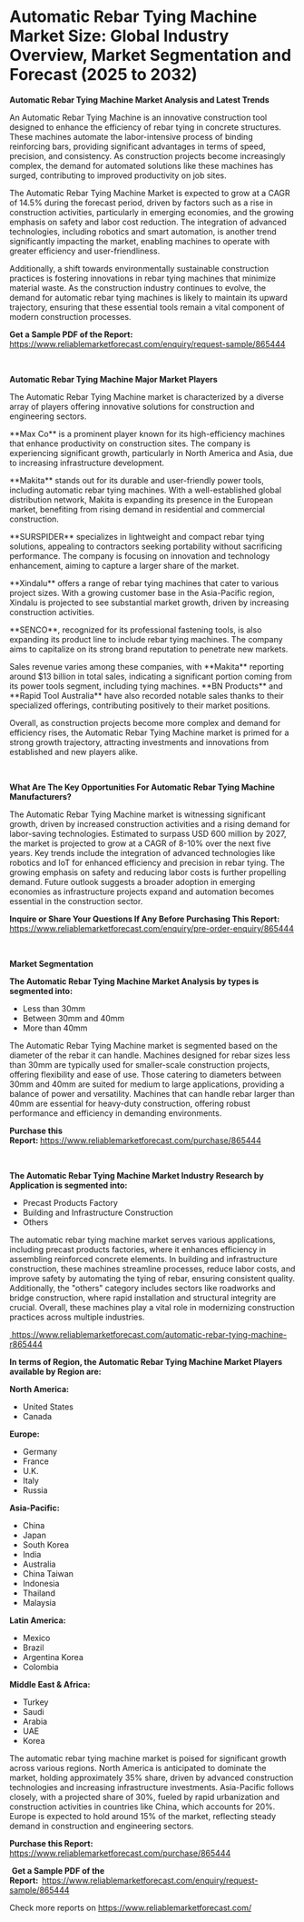 <p><h1>Automatic Rebar Tying Machine Market Size: Global Industry Overview, Market Segmentation and Forecast (2025 to 2032)</h1></p><p><strong>Automatic Rebar Tying Machine Market Analysis and Latest Trends</strong></p>
<p><p>An Automatic Rebar Tying Machine is an innovative construction tool designed to enhance the efficiency of rebar tying in concrete structures. These machines automate the labor-intensive process of binding reinforcing bars, providing significant advantages in terms of speed, precision, and consistency. As construction projects become increasingly complex, the demand for automated solutions like these machines has surged, contributing to improved productivity on job sites.</p><p>The Automatic Rebar Tying Machine Market is expected to grow at a CAGR of 14.5% during the forecast period, driven by factors such as a rise in construction activities, particularly in emerging economies, and the growing emphasis on safety and labor cost reduction. The integration of advanced technologies, including robotics and smart automation, is another trend significantly impacting the market, enabling machines to operate with greater efficiency and user-friendliness.</p><p>Additionally, a shift towards environmentally sustainable construction practices is fostering innovations in rebar tying machines that minimize material waste. As the construction industry continues to evolve, the demand for automatic rebar tying machines is likely to maintain its upward trajectory, ensuring that these essential tools remain a vital component of modern construction processes.</p></p>
<p><strong>Get a Sample PDF of the Report:&nbsp;</strong> <a href="https://www.reliablemarketforecast.com/enquiry/request-sample/865444?utm_campaign=3525&utm_medium=2&utm_source=Github&utm_content=ia&utm_term=10042025&utm_id=automatic-rebar-tying-machine">https://www.reliablemarketforecast.com/enquiry/request-sample/865444</a></p>
<p>&nbsp;</p>
<p><strong>Automatic Rebar Tying Machine Major Market Players</strong></p>
<p><p>The Automatic Rebar Tying Machine market is characterized by a diverse array of players offering innovative solutions for construction and engineering sectors. </p><p>**Max Co** is a prominent player known for its high-efficiency machines that enhance productivity on construction sites. The company is experiencing significant growth, particularly in North America and Asia, due to increasing infrastructure development. </p><p>**Makita** stands out for its durable and user-friendly power tools, including automatic rebar tying machines. With a well-established global distribution network, Makita is expanding its presence in the European market, benefiting from rising demand in residential and commercial construction.</p><p>**SURSPIDER** specializes in lightweight and compact rebar tying solutions, appealing to contractors seeking portability without sacrificing performance. The company is focusing on innovation and technology enhancement, aiming to capture a larger share of the market.</p><p>**Xindalu** offers a range of rebar tying machines that cater to various project sizes. With a growing customer base in the Asia-Pacific region, Xindalu is projected to see substantial market growth, driven by increasing construction activities.</p><p>**SENCO**, recognized for its professional fastening tools, is also expanding its product line to include rebar tying machines. The company aims to capitalize on its strong brand reputation to penetrate new markets.</p><p>Sales revenue varies among these companies, with **Makita** reporting around $13 billion in total sales, indicating a significant portion coming from its power tools segment, including tying machines. **BN Products** and **Rapid Tool Australia** have also recorded notable sales thanks to their specialized offerings, contributing positively to their market positions.</p><p>Overall, as construction projects become more complex and demand for efficiency rises, the Automatic Rebar Tying Machine market is primed for a strong growth trajectory, attracting investments and innovations from established and new players alike.</p></p>
<p>&nbsp;</p>
<p><strong>What Are The Key Opportunities For Automatic Rebar Tying Machine Manufacturers?</strong></p>
<p><p>The Automatic Rebar Tying Machine market is witnessing significant growth, driven by increased construction activities and a rising demand for labor-saving technologies. Estimated to surpass USD 600 million by 2027, the market is projected to grow at a CAGR of 8-10% over the next five years. Key trends include the integration of advanced technologies like robotics and IoT for enhanced efficiency and precision in rebar tying. The growing emphasis on safety and reducing labor costs is further propelling demand. Future outlook suggests a broader adoption in emerging economies as infrastructure projects expand and automation becomes essential in the construction sector.</p></p>
<p><strong>Inquire or Share Your Questions If Any Before Purchasing This Report:</strong> <a href="https://www.reliablemarketforecast.com/enquiry/pre-order-enquiry/865444?utm_campaign=3525&utm_medium=2&utm_source=Github&utm_content=ia&utm_term=10042025&utm_id=automatic-rebar-tying-machine">https://www.reliablemarketforecast.com/enquiry/pre-order-enquiry/865444</a></p>
<p>&nbsp;</p>
<p><strong>Market Segmentation</strong></p>
<p><strong>The Automatic Rebar Tying Machine Market Analysis by types is segmented into:</strong></p>
<p><ul><li>Less than 30mm</li><li>Between 30mm and 40mm</li><li>More than 40mm</li></ul></p>
<p><p>The Automatic Rebar Tying Machine market is segmented based on the diameter of the rebar it can handle. Machines designed for rebar sizes less than 30mm are typically used for smaller-scale construction projects, offering flexibility and ease of use. Those catering to diameters between 30mm and 40mm are suited for medium to large applications, providing a balance of power and versatility. Machines that can handle rebar larger than 40mm are essential for heavy-duty construction, offering robust performance and efficiency in demanding environments.</p></p>
<p><strong>Purchase this Report:&nbsp;</strong><a href="https://www.reliablemarketforecast.com/purchase/865444?utm_campaign=3525&utm_medium=2&utm_source=Github&utm_content=ia&utm_term=10042025&utm_id=automatic-rebar-tying-machine">https://www.reliablemarketforecast.com/purchase/865444</a></p>
<p>&nbsp;</p>
<p><strong>The Automatic Rebar Tying Machine Market Industry Research by Application is segmented into:</strong></p>
<p><ul><li>Precast Products Factory</li><li>Building and Infrastructure Construction</li><li>Others</li></ul></p>
<p><p>The automatic rebar tying machine market serves various applications, including precast products factories, where it enhances efficiency in assembling reinforced concrete elements. In building and infrastructure construction, these machines streamline processes, reduce labor costs, and improve safety by automating the tying of rebar, ensuring consistent quality. Additionally, the "others" category includes sectors like roadworks and bridge construction, where rapid installation and structural integrity are crucial. Overall, these machines play a vital role in modernizing construction practices across multiple industries.</p></p>
<p><a href="https://www.reliablemarketforecast.com/automatic-rebar-tying-machine-r865444?utm_campaign=3525&utm_medium=2&utm_source=Github&utm_content=ia&utm_term=10042025&utm_id=automatic-rebar-tying-machine">&nbsp;https://www.reliablemarketforecast.com/automatic-rebar-tying-machine-r865444</a></p>
<p><strong>In terms of Region, the Automatic Rebar Tying Machine Market Players available by Region are:</strong></p>
<p>
    <p> <strong> North America: </strong>
        <ul>
            <li>United States</li>
            <li>Canada</li>
        </ul>
        </p> 
    <p> <strong> Europe: </strong>
        <ul>
            <li>Germany</li>
            <li>France</li>
            <li>U.K.</li>
            <li>Italy</li>
            <li>Russia</li>
        </ul>
        </p> 
    <p> <strong> Asia-Pacific: </strong>
        <ul>
            <li>China</li>
            <li>Japan</li>
            <li>South Korea</li>
            <li>India</li>
            <li>Australia</li>
            <li>China Taiwan</li>
            <li>Indonesia</li>
            <li>Thailand</li>
            <li>Malaysia</li>
        </ul>
        </p> 
    <p> <strong> Latin America: </strong>
        <ul>
            <li>Mexico</li>
            <li>Brazil</li>
            <li>Argentina Korea</li>
            <li>Colombia</li>
        </ul>
        </p> 
    <p> <strong> Middle East & Africa: </strong>
        <ul>
            <li>Turkey</li>
            <li>Saudi</li>
            <li>Arabia</li>
            <li>UAE</li>
            <li>Korea</li>
        </ul>
    </p>
    </p>
<p><p>The automatic rebar tying machine market is poised for significant growth across various regions. North America is anticipated to dominate the market, holding approximately 35% share, driven by advanced construction technologies and increasing infrastructure investments. Asia-Pacific follows closely, with a projected share of 30%, fueled by rapid urbanization and construction activities in countries like China, which accounts for 20%. Europe is expected to hold around 15% of the market, reflecting steady demand in construction and engineering sectors.</p></p>
<p><strong>Purchase this Report: </strong><a href="https://www.reliablemarketforecast.com/purchase/865444?utm_campaign=3525&utm_medium=2&utm_source=Github&utm_content=ia&utm_term=10042025&utm_id=automatic-rebar-tying-machine">https://www.reliablemarketforecast.com/purchase/865444</a></p>
<p>&nbsp;<strong>Get a Sample PDF of the Report:&nbsp;&nbsp;</strong><a href="https://www.reliablemarketforecast.com/enquiry/request-sample/865444?utm_campaign=3525&utm_medium=2&utm_source=Github&utm_content=ia&utm_term=10042025&utm_id=automatic-rebar-tying-machine">https://www.reliablemarketforecast.com/enquiry/request-sample/865444</a></p>
<p><strong></strong></p>
<p>Check more reports on <a href="https://www.reliablemarketforecast.com/?utm_campaign=3525&utm_medium=2&utm_source=Github&utm_content=ia&utm_term=10042025&utm_id=automatic-rebar-tying-machine">https://www.reliablemarketforecast.com/</a></p>